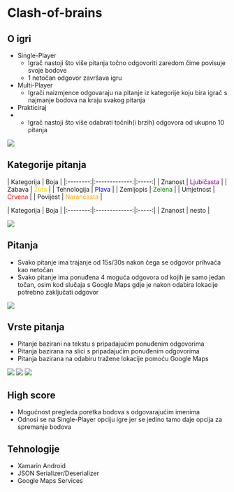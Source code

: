 # Clash-of-brains

## O igri
* Single-Player
    * Igrač nastoji što više pitanja točno odgovoriti zaredom čime povisuje svoje bodove
    * 1 netočan odgovor završava igru
* Multi-Player
    * Igrači naizmjence odgovaraju na pitanje iz kategorije koju bira igrač s najmanje bodova na kraju svakog pitanja
* Prakticiraj
* * Igrač nastoji što više odabrati točnih(i brzih) odgovora od ukupno 10 pitanja

![](assets/resized/asset_1.jpg)

## Kategorije pitanja


|  Kategorija |  Boja |
|:--------:|:-------------:|:-----:|
| Znanost  | <span style="color:purple">Ljubičasta</span>  |
| Zabava  | <span style="color:#FFD801">Žuta</span>  |
| Tehnologija  | <span style="color:blue">Plava</span>  |
| Zemljopis | <span style="color:green">Zelena</span>  |
| Umjetnost  | <span style="color:red">Crvena</span>  |
| Povijest  |  <span style="color:orange">Narančasta</span> |



|  Kategorija |  Boja |
|:--------:|:-------------:|:-----:|
| Znanost  | nesto  |



![](assets/resized/asset_2.png)

## Pitanja
* Svako pitanje ima trajanje od 15s/30s nakon čega se odgovor prihvaća kao netočan
* Svako pitanje ima ponuđena 4 moguća odgovora od kojih je samo jedan točan, osim kod slučaja s Google Maps gdje je nakon odabira lokacije potrebno zaključati odgovor


![](assets/resized/asset_3.png)

## Vrste pitanja
* Pitanje bazirani na tekstu s pripadajućim ponuđenim odgovorima
* Pitanja bazirana na slici s pripadajućim ponuđenim odgovorima
* Pitanja bazirana na odabiru tražene lokacije pomoću Google Maps 


![](assets/resized/asset_4.png)
![](assets/resized/asset_5.png)
![](assets/resized/asset_6.png)

## High score
* Mogućnost pregleda poretka bodova s odgovarajućim imenima
* Odnosi se na Single-Player opciju igre jer se jedino tamo daje opcija za spremanje bodova

## Tehnologije
* Xamarin Android
* JSON Serializer/Deserializer
* Google Maps Services

